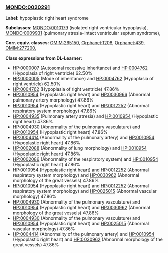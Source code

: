 
### [MONDO:0020291](http://purl.obolibrary.org/obo/MONDO_0020291)
**Label:** hypoplastic right heart syndrome

**Subclasses:** [MONDO:0010179](http://purl.obolibrary.org/obo/MONDO_0010179) (isolated right ventricular hypoplasia), [MONDO:0009931](http://purl.obolibrary.org/obo/MONDO_0009931) (pulmonary atresia-intact ventricular septum syndrome), 

**Corr. equiv. classes:** [OMIM:265150](http://purl.obolibrary.org/obo/OMIM_265150), [Orphanet:1208](http://www.orpha.net/ORDO/Orphanet_1208), [Orphanet:439](http://www.orpha.net/ORDO/Orphanet_439), [OMIM:277200](http://purl.obolibrary.org/obo/OMIM_277200), 

**Class expressions from DL-Learner:**

- [HP:0000007](http://purl.obolibrary.org/obo/HP_0000007) (Autosomal recessive inheritance) and [HP:0004762](http://purl.obolibrary.org/obo/HP_0004762) (Hypoplasia of right ventricle) 62.50%
- [HP:0000005](http://purl.obolibrary.org/obo/HP_0000005) (Mode of inheritance) and [HP:0004762](http://purl.obolibrary.org/obo/HP_0004762) (Hypoplasia of right ventricle) 62.50%
- [HP:0004762](http://purl.obolibrary.org/obo/HP_0004762) (Hypoplasia of right ventricle) 47.86%
- [HP:0010954](http://purl.obolibrary.org/obo/HP_0010954) (Hypoplastic right heart) and [HP:0030966](http://purl.obolibrary.org/obo/HP_0030966) (Abnormal pulmonary artery morphology) 47.86%
- [HP:0010954](http://purl.obolibrary.org/obo/HP_0010954) (Hypoplastic right heart) and [HP:0012252](http://purl.obolibrary.org/obo/HP_0012252) (Abnormal respiratory system morphology) 47.86%
- [HP:0004935](http://purl.obolibrary.org/obo/HP_0004935) (Pulmonary artery atresia) and [HP:0010954](http://purl.obolibrary.org/obo/HP_0010954) (Hypoplastic right heart) 47.86%
- [HP:0004930](http://purl.obolibrary.org/obo/HP_0004930) (Abnormality of the pulmonary vasculature) and [HP:0010954](http://purl.obolibrary.org/obo/HP_0010954) (Hypoplastic right heart) 47.86%
- [HP:0004414](http://purl.obolibrary.org/obo/HP_0004414) (Abnormality of the pulmonary artery) and [HP:0010954](http://purl.obolibrary.org/obo/HP_0010954) (Hypoplastic right heart) 47.86%
- [HP:0002088](http://purl.obolibrary.org/obo/HP_0002088) (Abnormality of lung morphology) and [HP:0010954](http://purl.obolibrary.org/obo/HP_0010954) (Hypoplastic right heart) 47.86%
- [HP:0002086](http://purl.obolibrary.org/obo/HP_0002086) (Abnormality of the respiratory system) and [HP:0010954](http://purl.obolibrary.org/obo/HP_0010954) (Hypoplastic right heart) 47.86%
- [HP:0010954](http://purl.obolibrary.org/obo/HP_0010954) (Hypoplastic right heart) and [HP:0012252](http://purl.obolibrary.org/obo/HP_0012252) (Abnormal respiratory system morphology) and [HP:0030962](http://purl.obolibrary.org/obo/HP_0030962) (Abnormal morphology of the great vessels) 47.86%
- [HP:0010954](http://purl.obolibrary.org/obo/HP_0010954) (Hypoplastic right heart) and [HP:0012252](http://purl.obolibrary.org/obo/HP_0012252) (Abnormal respiratory system morphology) and [HP:0025015](http://purl.obolibrary.org/obo/HP_0025015) (Abnormal vascular morphology) 47.86%
- [HP:0004930](http://purl.obolibrary.org/obo/HP_0004930) (Abnormality of the pulmonary vasculature) and [HP:0010954](http://purl.obolibrary.org/obo/HP_0010954) (Hypoplastic right heart) and [HP:0030962](http://purl.obolibrary.org/obo/HP_0030962) (Abnormal morphology of the great vessels) 47.86%
- [HP:0004930](http://purl.obolibrary.org/obo/HP_0004930) (Abnormality of the pulmonary vasculature) and [HP:0010954](http://purl.obolibrary.org/obo/HP_0010954) (Hypoplastic right heart) and [HP:0025015](http://purl.obolibrary.org/obo/HP_0025015) (Abnormal vascular morphology) 47.86%
- [HP:0004414](http://purl.obolibrary.org/obo/HP_0004414) (Abnormality of the pulmonary artery) and [HP:0010954](http://purl.obolibrary.org/obo/HP_0010954) (Hypoplastic right heart) and [HP:0030962](http://purl.obolibrary.org/obo/HP_0030962) (Abnormal morphology of the great vessels) 47.86%


